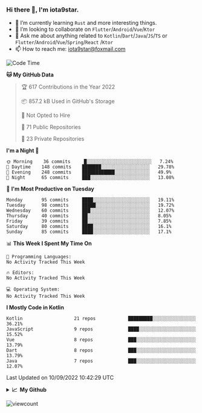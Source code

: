### Hi there 👋, I'm iota9star.

- 🌱 I’m currently learning `Rust` and more interesting things.
- 👯 I’m looking to collaborate on `Flutter`/`Android`/`Vue`/`Ktor`
- 💬 Ask me about anything related to `Kotlin`/`Dart`/`Java`/`JS`/`TS` or `Flutter`/`Android`/`Vue`/`Spring`/`React`
  /`Ktor`
- 📫 How to reach me: [iota9star@foxmail.com](iota9star@foxmail.com)



<!--START_SECTION:waka-->
![Code Time](http://img.shields.io/badge/Code%20Time-3%2C090%20hrs%2054%20mins-blue)

**🐱 My GitHub Data** 

> 🏆 617 Contributions in the Year 2022
 > 
> 📦 857.2 kB Used in GitHub's Storage 
 > 
> 🚫 Not Opted to Hire
 > 
> 📜 71 Public Repositories 
 > 
> 🔑 23 Private Repositories  
 > 
**I'm a Night 🦉** 

```text
🌞 Morning    36 commits     █░░░░░░░░░░░░░░░░░░░░░░░░   7.24% 
🌆 Daytime    148 commits    ███████░░░░░░░░░░░░░░░░░░   29.78% 
🌃 Evening    248 commits    ████████████░░░░░░░░░░░░░   49.9% 
🌙 Night      65 commits     ███░░░░░░░░░░░░░░░░░░░░░░   13.08%

```
📅 **I'm Most Productive on Tuesday** 

```text
Monday       95 commits     ████░░░░░░░░░░░░░░░░░░░░░   19.11% 
Tuesday      98 commits     █████░░░░░░░░░░░░░░░░░░░░   19.72% 
Wednesday    60 commits     ███░░░░░░░░░░░░░░░░░░░░░░   12.07% 
Thursday     40 commits     ██░░░░░░░░░░░░░░░░░░░░░░░   8.05% 
Friday       39 commits     ██░░░░░░░░░░░░░░░░░░░░░░░   7.85% 
Saturday     80 commits     ████░░░░░░░░░░░░░░░░░░░░░   16.1% 
Sunday       85 commits     ████░░░░░░░░░░░░░░░░░░░░░   17.1%

```


📊 **This Week I Spent My Time On** 

```text
💬 Programming Languages: 
No Activity Tracked This Week

🔥 Editors: 
No Activity Tracked This Week

💻 Operating System: 
No Activity Tracked This Week

```

**I Mostly Code in Kotlin** 

```text
Kotlin                   21 repos            █████████░░░░░░░░░░░░░░░░   36.21% 
JavaScript               9 repos             ████░░░░░░░░░░░░░░░░░░░░░   15.52% 
Vue                      8 repos             ███░░░░░░░░░░░░░░░░░░░░░░   13.79% 
Dart                     8 repos             ███░░░░░░░░░░░░░░░░░░░░░░   13.79% 
Java                     7 repos             ███░░░░░░░░░░░░░░░░░░░░░░   12.07%

```



 Last Updated on 10/09/2022 10:42:29 UTC
<!--END_SECTION:waka-->

<details>
  <summary><b>📈&nbsp;&nbsp;My Github</b></summary>
  <br>
  <img src='https://github-profile-trophy.vercel.app/?username=iota9star'>
  <img src='https://bad-apple-github-readme.vercel.app/api?show_bg=1&username=iota9star&hide_title=true'>
  <img src='http://cr-skills-chart-widget.azurewebsites.net/api/api?username=iota9star'>
</details>


![viewcount](https://count.getloli.com/get/@iota9star?theme=rule34)
